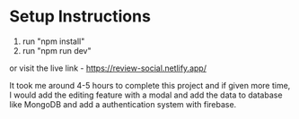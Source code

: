 # Setup Instructions

1. run "npm install"
2. run "npm run dev"

or visit the live link - https://review-social.netlify.app/

It took me around 4-5 hours to complete this project and if given more time, I would add the editing feature with a modal and add the data to database like MongoDB and add a authentication system with firebase.